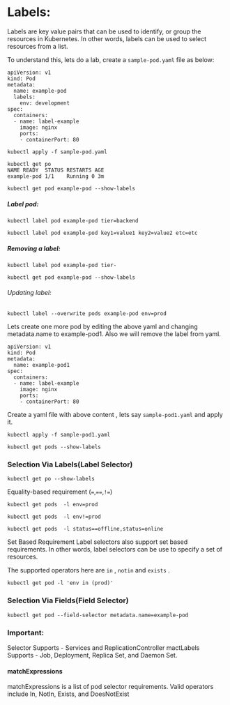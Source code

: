 # Labels:

Labels are key value pairs that can be used to identify, or group the resources in Kubernetes. In other words, labels can be used to select resources from a list.

To understand this, lets do a lab, create a `sample-pod.yaml` file as below:

```
apiVersion: v1
kind: Pod
metadata:
  name: example-pod
  labels:
    env: development
spec:
  containers:
  - name: label-example
    image: nginx
    ports:
    - containerPort: 80
```

`kubectl apply -f sample-pod.yaml `

```
kubectl get po
NAME READY  STATUS RESTARTS AGE
example-pod 1/1    Running 0 3m

```


```
kubectl get pod example-pod --show-labels
```
##### Label pod:

`kubectl label pod example-pod tier=backend`

`kubectl label pod example-pod key1=value1 key2=value2 etc=etc`

##### Removing a label:

`kubectl label pod example-pod tier-`

`kubectl get pod example-pod --show-labels`

###### Updating label:

`kubectl label --overwrite pods example-pod env=prod`



Lets create one more pod by editing the above yaml and changing metadata.name to example-pod1. Also we will remove the label from yaml.

```
apiVersion: v1
kind: Pod
metadata:
  name: example-pod1
spec:
  containers:
  - name: label-example
    image: nginx
    ports:
    - containerPort: 80
```

Create a yaml file with above content , lets say `sample-pod1.yaml` and apply it.


`kubectl apply -f sample-pod1.yaml `

`kubectl get pods --show-labels`

### Selection Via Labels(Label Selector)

`kubectl get po --show-labels`

Equality-based requirement (`=`,`==`,`!=`)

`kubectl get pods  -l env=prod`

`kubectl get pods  -l env!=prod`

`kubectl get pods  -l status==offline,status=online`

Set Based Requirement
Label selectors also support set based requirements. In other words, label selectors can be use to specify a set of resources.

The supported operators here are `in` , `notin` and `exists` .

`kubectl get pod -l 'env in (prod)'`


### Selection Via Fields(Field Selector)


`kubectl get pod --field-selector metadata.name=example-pod`


### Important:
Selector Supports - Services and ReplicationController
mactLabels Supports - Job, Deployment, Replica Set, and Daemon Set.

#### matchExpressions
  matchExpressions is a list of pod selector requirements. Valid operators include In, NotIn, Exists, and DoesNotExist
